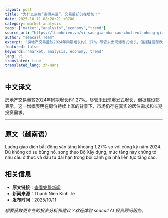 ```yaml
---
layout: post
title: "为什么房价“高得离谱”，交易量却仍在增加？"
date: 2025-10-11 08:20:21 +0700
category: market-analysis
tags: ["market","analysis","economy","trend"]
source_url: "https://thanhnien.vn/vi-sao-gia-nha-cao-chot-vot-nhung-giao-dich-van-tang-185251011112808432.htm"
author: "seacall Team"
excerpt: "房地产交易量较2024年同期增长约1.27%。尽管未出现爆发式增长，但据建设部表示，这一增幅表明在房价持续上涨的背景下，市场仍存在真实的居住需求和长期投资需求。..."
featured: false
keywords: "market, analysis, economy, trend"
lang: vi
translated: true
translated_lang: zh-Hans
---
```


## 中文译文

房地产交易量较2024年同期增长约1.27%。尽管未出现爆发式增长，但据建设部表示，这一增幅表明在房价持续上涨的背景下，市场仍存在真实的居住需求和长期投资需求。

---

## 原文（越南语）

Lượng giao dịch bất động sản tăng khoảng 1,27% so với c&ugrave;ng kỳ năm 2024. D&ugrave; kh&ocirc;ng c&oacute; sự b&ugrave;ng nổ, song theo Bộ X&acirc;y dựng, mức tăng n&agrave;y chứng tỏ nhu cầu ở thực v&agrave; đầu tư d&agrave;i hạn trong bối cảnh gi&aacute; nh&agrave; li&ecirc;n tục tăng cao.

## 相关信息

- **原文链接**：[查看完整新闻](https://thanhnien.vn/vi-sao-gia-nha-cao-chot-vot-nhung-giao-dich-van-tang-185251011112808432.htm)
- **新闻来源**：Thanh Nien Kinh Te
- **发布时间**：2025/10/11

*想要获取更专业的投资分析和建议？欢迎体验 seacall AI 投资顾问服务。*